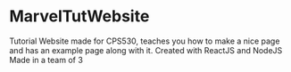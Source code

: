 # MarvelTutWebsite
Tutorial Website made for CPS530, teaches you how to make a nice page and has an example page along with it.
Created with ReactJS and NodeJS
Made in a team of 3
